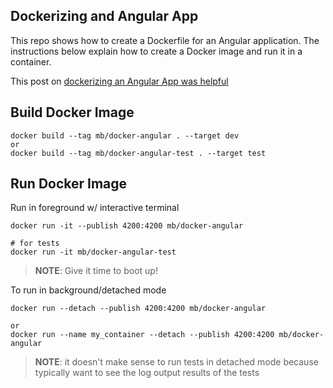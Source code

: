 ## Dockerizing and Angular App

This repo shows how to create a Dockerfile for an Angular application. The instructions below explain how to create a Docker image and run it in a container.

This post on [dockerizing an Angular App was helpful](https://mherman.org/blog/dockerizing-an-angular-app/)

## Build Docker Image

```
docker build --tag mb/docker-angular . --target dev
or
docker build --tag mb/docker-angular-test . --target test
```

## Run Docker Image

Run in foreground w/ interactive terminal

```
docker run -it --publish 4200:4200 mb/docker-angular

# for tests
docker run -it mb/docker-angular-test
```

> **NOTE**: Give it time to boot up!

To run in background/detached mode

```
docker run --detach --publish 4200:4200 mb/docker-angular

or
docker run --name my_container --detach --publish 4200:4200 mb/docker-angular
```

> **NOTE**: it doesn't make sense to run tests in detached mode because typically want to see the log output results of the tests
